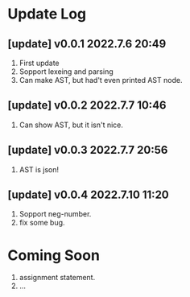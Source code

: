 # Update Log

## [update] v0.0.1 2022.7.6 20:49
1. First update
2. Sopport lexeing and parsing
3. Can make AST, but had't even printed AST node. 

## [update] v0.0.2 2022.7.7 10:46
1. Can show AST, but it isn't nice.

## [update] v0.0.3 2022.7.7 20:56
1. AST is json!

## [update] v0.0.4 2022.7.10 11:20
1. Sopport neg-number.
2. fix some bug.

# Coming Soon
1. assignment statement.
2. ...